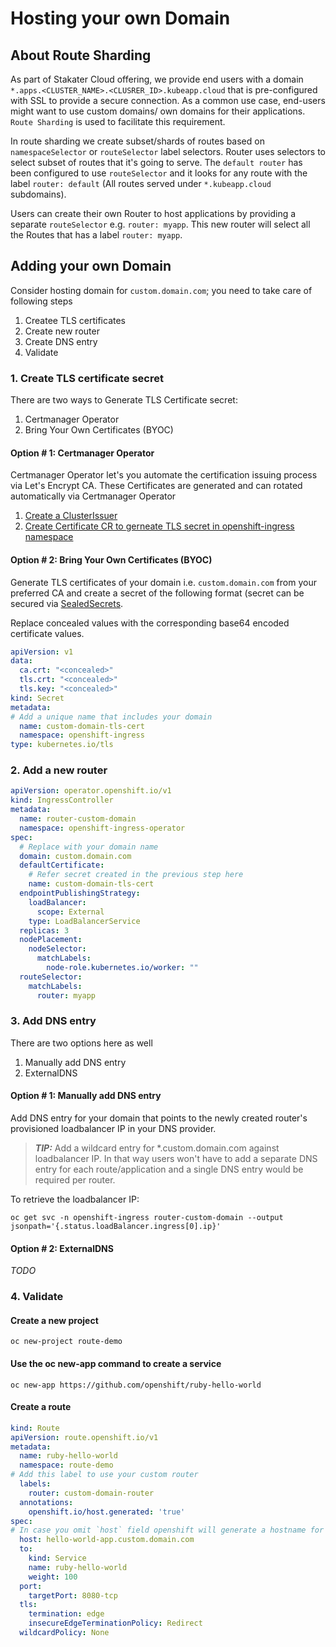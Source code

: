 # Hosting your own Domain

## About Route Sharding

As part of Stakater Cloud offering, we provide end users with a domain `*.apps.<CLUSTER_NAME>.<CLUSRER_ID>.kubeapp.cloud` that is pre-configured with SSL to provide a secure connection. As a common use case, end-users might want to use custom domains/ own domains for their applications. `Route Sharding` is used to facilitate this requirement.

In route sharding we create subset/shards of routes based on `namespaceSelector` or `routeSelector` label selectors. Router uses selectors to select subset of routes that it's going to serve. The `default router` has been configured to use `routeSelector` and it looks for any route with the label `router: default` (All routes served under `*.kubeapp.cloud` subdomains).

Users can create their own Router to host applications by providing a separate `routeSelector` e.g. `router: myapp`. This new router will select all the Routes that has a label `router: myapp`.

## Adding your own Domain

Consider hosting domain for `custom.domain.com`; you need to take care of following steps

1. Createe TLS certificates
2. Create new router
3. Create DNS entry
4. Validate

### 1. Create TLS certificate secret

There are two ways to Generate TLS Certificate secret:

1. Certmanager Operator
2. Bring Your Own Certificates (BYOC)

#### Option # 1: Certmanager Operator

Certmanager Operator let's you automate the certification issuing process via Let's Encrypt CA. These Certificates are generated and can rotated automatically via Certmanager Operator

1. [Create a ClusterIssuer](https://cert-manager.io/docs/configuration/acme/)
2. [Create Certificate CR to gerneate TLS secret in openshift-ingress namespace](https://cert-manager.io/docs/usage/certificate/)

#### Option # 2: Bring Your Own Certificates (BYOC)

Generate TLS certificates of your domain i.e. `custom.domain.com` from your preferred CA and create a secret of the following format (secret can be secured via [SealedSecrets](../secrets/sealed-secrets.md#Secrets-Management-using-Sealed-Secrets-Controller).

Replace concealed values with the corresponding base64 encoded certificate values.

```yaml
apiVersion: v1
data:
  ca.crt: "<concealed>"
  tls.crt: "<concealed>"
  tls.key: "<concealed>"
kind: Secret
metadata:
# Add a unique name that includes your domain
  name: custom-domain-tls-cert
  namespace: openshift-ingress
type: kubernetes.io/tls
```

### 2. Add a new router

```yaml
apiVersion: operator.openshift.io/v1
kind: IngressController
metadata:
  name: router-custom-domain
  namespace: openshift-ingress-operator
spec:
  # Replace with your domain name
  domain: custom.domain.com
  defaultCertificate:
    # Refer secret created in the previous step here
    name: custom-domain-tls-cert
  endpointPublishingStrategy:
    loadBalancer:
      scope: External
    type: LoadBalancerService
  replicas: 3
  nodePlacement:
    nodeSelector:
      matchLabels:
        node-role.kubernetes.io/worker: ""
  routeSelector:
    matchLabels:
      router: myapp
```

### 3. Add DNS entry

There are two options here as well

1. Manually add DNS entry
2. ExternalDNS

#### Option # 1: Manually add DNS entry

Add DNS entry for your domain that points to the newly created router's provisioned loadbalancer IP in your DNS provider.

> **_TIP:_** Add a wildcard entry for *.custom.domain.com against loadbalancer IP. In that way users won't have to add a separate DNS entry for each route/application and a single DNS entry would be required per router.

To retrieve the loadbalancer IP: 
```shell script
oc get svc -n openshift-ingress router-custom-domain --output jsonpath='{.status.loadBalancer.ingress[0].ip}'
```

#### Option # 2: ExternalDNS

_TODO_

### 4. Validate

#### Create a new project

`oc new-project route-demo`

#### Use the oc new-app command to create a service

```shell script
oc new-app https://github.com/openshift/ruby-hello-world
```

#### Create a route

```yaml
kind: Route
apiVersion: route.openshift.io/v1
metadata:
  name: ruby-hello-world
  namespace: route-demo
# Add this label to use your custom router
  labels:
    router: custom-domain-router
  annotations:
    openshift.io/host.generated: 'true'
spec:
# In case you omit `host` field openshift will generate a hostname for you as <name>-<namespace-name>.custom.domain.com
  host: hello-world-app.custom.domain.com
  to:
    kind: Service
    name: ruby-hello-world
    weight: 100
  port:
    targetPort: 8080-tcp
  tls:
    termination: edge
    insecureEdgeTerminationPolicy: Redirect
  wildcardPolicy: None
```
